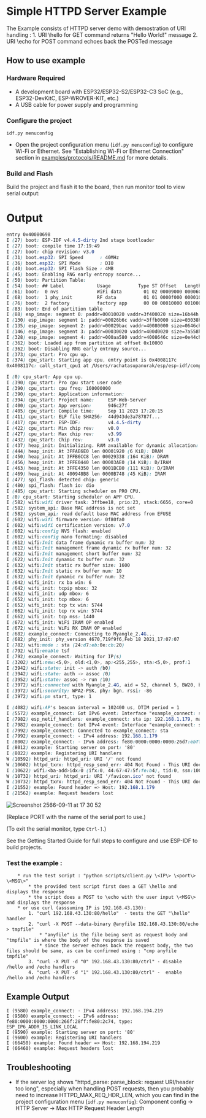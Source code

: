 # Simple HTTPD Server Example

The Example consists of HTTPD server demo with demostration of URI handling : 1. URI \hello for GET command returns "Hello World!" message 2. URI \echo for POST command echoes back the POSTed message

## How to use example

### Hardware Required

- A development board with ESP32/ESP32-S2/ESP32-C3 SoC (e.g., ESP32-DevKitC, ESP-WROVER-KIT, etc.)
- A USB cable for power supply and programming

### Configure the project

```
idf.py menuconfig
```

- Open the project configuration menu (`idf.py menuconfig`) to configure Wi-Fi or Ethernet. See "Establishing Wi-Fi or Ethernet Connection" section in [examples/protocols/README.md](../../README.md) for more details.

### Build and Flash

Build the project and flash it to the board, then run monitor tool to view serial output:

# Output

```css
entry 0x40080698
I (27) boot: ESP-IDF v4.4.5-dirty 2nd stage bootloader
I (27) boot: compile time 17:19:49
I (27) boot: chip revision: v3.0
I (31) boot.esp32: SPI Speed      : 40MHz
I (36) boot.esp32: SPI Mode       : DIO
I (40) boot.esp32: SPI Flash Size : 4MB
I (45) boot: Enabling RNG early entropy source...
I (50) boot: Partition Table:
I (54) boot: ## Label            Usage          Type ST Offset   Length
I (61) boot:  0 nvs              WiFi data        01 02 00009000 00006000
I (68) boot:  1 phy_init         RF data          01 01 0000f000 00001000
I (76) boot:  2 factory          factory app      00 00 00010000 00100000
I (83) boot: End of partition table
I (88) esp_image: segment 0: paddr=00010020 vaddr=3f400020 size=16b44h ( 92996) map
I (130) esp_image: segment 1: paddr=00026b6c vaddr=3ffb0000 size=03038h ( 12344) load
I (135) esp_image: segment 2: paddr=00029bac vaddr=40080000 size=0646ch ( 25708) load
I (146) esp_image: segment 3: paddr=00030020 vaddr=400d0020 size=7a558h (501080) map
I (328) esp_image: segment 4: paddr=000aa580 vaddr=4008646c size=0e44ch ( 58444) load
I (362) boot: Loaded app from partition at offset 0x10000
I (362) boot: Disabling RNG early entropy source...
I (373) cpu_start: Pro cpu up.
I (374) cpu_start: Starting app cpu, entry point is 0x4008117c
0x4008117c: call_start_cpu1 at /Users/rachatasupanurak/esp/esp-idf/components/esp_system/port/cpu_start.c:147

I (0) cpu_start: App cpu up.
I (390) cpu_start: Pro cpu start user code
I (390) cpu_start: cpu freq: 160000000
I (390) cpu_start: Application information:
I (394) cpu_start: Project name:     ESP-Web-Server
I (400) cpu_start: App version:      946c27f
I (405) cpu_start: Compile time:     Sep 11 2023 17:20:15
I (411) cpu_start: ELF file SHA256:  44d943de3a78787f...
I (417) cpu_start: ESP-IDF:          v4.4.5-dirty
I (422) cpu_start: Min chip rev:     v0.0
I (427) cpu_start: Max chip rev:     v3.99
I (432) cpu_start: Chip rev:         v3.0
I (437) heap_init: Initializing. RAM available for dynamic allocation:
I (444) heap_init: At 3FFAE6E0 len 00001920 (6 KiB): DRAM
I (450) heap_init: At 3FFB6CC8 len 00029338 (164 KiB): DRAM
I (456) heap_init: At 3FFE0440 len 00003AE0 (14 KiB): D/IRAM
I (463) heap_init: At 3FFE4350 len 0001BCB0 (111 KiB): D/IRAM
I (469) heap_init: At 400948B8 len 0000B748 (45 KiB): IRAM
I (477) spi_flash: detected chip: generic
I (480) spi_flash: flash io: dio
I (485) cpu_start: Starting scheduler on PRO CPU.
I (0) cpu_start: Starting scheduler on APP CPU.
I (582) wifi:wifi driver task: 3ffbee18, prio:23, stack:6656, core=0
I (582) system_api: Base MAC address is not set
I (582) system_api: read default base MAC address from EFUSE
I (602) wifi:wifi firmware version: 0f80fa0
I (602) wifi:wifi certification version: v7.0
I (602) wifi:config NVS flash: enabled
I (602) wifi:config nano formating: disabled
I (612) wifi:Init data frame dynamic rx buffer num: 32
I (612) wifi:Init management frame dynamic rx buffer num: 32
I (622) wifi:Init management short buffer num: 32
I (622) wifi:Init dynamic tx buffer num: 32
I (632) wifi:Init static rx buffer size: 1600
I (632) wifi:Init static rx buffer num: 10
I (632) wifi:Init dynamic rx buffer num: 32
I (642) wifi_init: rx ba win: 6
I (642) wifi_init: tcpip mbox: 32
I (652) wifi_init: udp mbox: 6
I (652) wifi_init: tcp mbox: 6
I (652) wifi_init: tcp tx win: 5744
I (662) wifi_init: tcp rx win: 5744
I (662) wifi_init: tcp mss: 1440
I (672) wifi_init: WiFi IRAM OP enabled
I (672) wifi_init: WiFi RX IRAM OP enabled
I (682) example_connect: Connecting to Myangle_2.4G...
I (682) phy_init: phy_version 4670,719f9f6,Feb 18 2021,17:07:07
I (782) wifi:mode : sta (24:d7:eb:0e:cb:20)
I (792) wifi:enable tsf
I (792) example_connect: Waiting for IP(s)
I (3202) wifi:new:<5,0>, old:<1,0>, ap:<255,255>, sta:<5,0>, prof:1
I (3942) wifi:state: init -> auth (b0)
I (3942) wifi:state: auth -> assoc (0)
I (3952) wifi:state: assoc -> run (10)
I (3972) wifi:connected with Myangle_2.4G, aid = 52, channel 5, BW20, bssid = 44:67:47:5f:fe:b4
I (3972) wifi:security: WPA2-PSK, phy: bgn, rssi: -86
I (3972) wifi:pm start, type: 1

I (4082) wifi:AP's beacon interval = 102400 us, DTIM period = 1
I (5572) example_connect: Got IPv6 event: Interface "example_connect: sta" address: fe80:0000:0000:0000:26d7:ebff:fe0e:cb20, type: ESP_IP6_ADDR_IS_LINK_LOCAL
I (7982) esp_netif_handlers: example_connect: sta ip: 192.168.1.179, mask: 255.255.255.0, gw: 192.168.1.1
I (7982) example_connect: Got IPv4 event: Interface "example_connect: sta" address: 192.168.1.179
I (7992) example_connect: Connected to example_connect: sta
I (7992) example_connect: - IPv4 address: 192.168.1.179
I (8002) example_connect: - IPv6 address: fe80:0000:0000:0000:26d7:ebff:fe0e:cb20, type: ESP_IP6_ADDR_IS_LINK_LOCAL
I (8012) example: Starting server on port: '80'
I (8022) example: Registering URI handlers
W (10592) httpd_uri: httpd_uri: URI '/' not found
W (10602) httpd_txrx: httpd_resp_send_err: 404 Not Found - This URI does not exist
I (10622) wifi:<ba-add>idx:0 (ifx:0, 44:67:47:5f:fe:b4), tid:0, ssn:1007, winSize:64
W (10732) httpd_uri: httpd_uri: URI '/favicon.ico' not found
W (10732) httpd_txrx: httpd_resp_send_err: 404 Not Found - This URI does not exist
I (21552) example: Found header => Host: 192.168.1.179
I (21562) example: Request headers lost
```

![Screenshot 2566-09-11 at 17 30 52](https://github.com/RachataS/ESP-Web-Server/assets/115066261/b800809a-ad3a-4470-9501-5a92648ab5c5)


(Replace PORT with the name of the serial port to use.)

(To exit the serial monitor, type `Ctrl-]`.)

See the Getting Started Guide for full steps to configure and use ESP-IDF to build projects.

### Test the example :

        * run the test script : "python scripts/client.py \<IP\> \<port\> \<MSG\>"
            * the provided test script first does a GET \hello and displays the response
            * the script does a POST to \echo with the user input \<MSG\> and displays the response
        * or use curl (asssuming IP is 192.168.43.130):
            1. "curl 192.168.43.130:80/hello"  - tests the GET "\hello" handler
            2. "curl -X POST --data-binary @anyfile 192.168.43.130:80/echo > tmpfile"
                * "anyfile" is the file being sent as request body and "tmpfile" is where the body of the response is saved
                * since the server echoes back the request body, the two files should be same, as can be confirmed using : "cmp anyfile tmpfile"
            3. "curl -X PUT -d "0" 192.168.43.130:80/ctrl" - disable /hello and /echo handlers
            4. "curl -X PUT -d "1" 192.168.43.130:80/ctrl" -  enable /hello and /echo handlers

## Example Output

```
I (9580) example_connect: - IPv4 address: 192.168.194.219
I (9580) example_connect: - IPv6 address: fe80:0000:0000:0000:266f:28ff:fe80:2c74, type: ESP_IP6_ADDR_IS_LINK_LOCAL
I (9590) example: Starting server on port: '80'
I (9600) example: Registering URI handlers
I (66450) example: Found header => Host: 192.168.194.219
I (66460) example: Request headers lost
```

## Troubleshooting

- If the server log shows "httpd_parse: parse_block: request URI/header too long", especially when handling POST requests, then you probably need to increase HTTPD_MAX_REQ_HDR_LEN, which you can find in the project configuration menu (`idf.py menuconfig`): Component config -> HTTP Server -> Max HTTP Request Header Length
